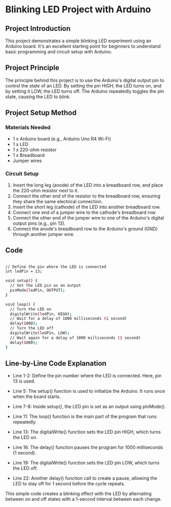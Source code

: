 # Blinking LED Project with Arduino

## Project Introduction
This project demonstrates a simple blinking LED experiment using an Arduino board. It's an excellent starting point for beginners to understand basic programming and circuit setup with Arduino.

## Project Principle
The principle behind this project is to use the Arduino's digital output pin to control the state of an LED. By setting the pin HIGH, the LED turns on, and by setting it LOW, the LED turns off. The Arduino repeatedly toggles the pin state, causing the LED to blink.

## Project Setup Method

### Materials Needed
- 1 x Arduino board (e.g., Arduino Uno R4 Wi-Fi)
- 1 x LED
- 1 x 220-ohm resistor
- 1 x Breadboard
- Jumper wires

### Circuit Setup
1. Insert the long leg (anode) of the LED into a breadboard row, and place the 220-ohm resistor next to it.
2. Connect the other end of the resistor to the breadboard row, ensuring they share the same electrical connection.
3. Insert the short leg (cathode) of the LED into another breadboard row.
4. Connect one end of a jumper wire to the cathode's breadboard row.
5. Connect the other end of the jumper wire to one of the Arduino's digital output pins (e.g., pin 13).
6. Connect the anode's breadboard row to the Arduino's ground (GND) through another jumper wire.

## Code

```bash

// Define the pin where the LED is connected
int ledPin = 13;

void setup() {
  // Set the LED pin as an output
  pinMode(ledPin, OUTPUT);
}

void loop() {
  // Turn the LED on
  digitalWrite(ledPin, HIGH);
  // Wait for a delay of 1000 milliseconds (1 second)
  delay(1000);
  // Turn the LED off
  digitalWrite(ledPin, LOW);
  // Wait again for a delay of 1000 milliseconds (1 second)
  delay(1000);
}
```

## Line-by-Line Code Explanation
* Line 1-2: Define the pin number where the LED is connected. Here, pin 13 is used.

* Line 5: The setup() function is used to initialize the Arduino. It runs once when the board starts.

* Line 7-8: Inside setup(), the LED pin is set as an output using pinMode().

* Line 11: The loop() function is the main part of the program that runs repeatedly.

* Line 13: The digitalWrite() function sets the LED pin HIGH, which turns the LED on.

* Line 16: The delay() function pauses the program for 1000 milliseconds (1 second).

* Line 19: The digitalWrite() function sets the LED pin LOW, which turns the LED off.

* Line 22: Another delay() function call to create a pause, allowing the LED to stay off for 1 second before the cycle repeats.

This simple code creates a blinking effect with the LED by alternating between on and off states with a 1-second interval between each change.

